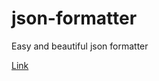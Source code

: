 # json-formatter
Easy and beautiful json formatter

<a href="https://inquisitive-monstera-90414b.netlify.app/" target="_blank">Link</a>
